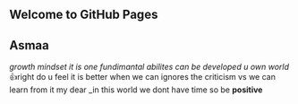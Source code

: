 ## Welcome to GitHub Pages
## Asmaa
*growth mindset it is one fundimantal abilites can be developed u own world*
:+1:right 
do u feel it is better when we can
 ignores the criticism  vs we can
 learn from it 
 my dear
_in this world we dont have time so be 
**positive** 
